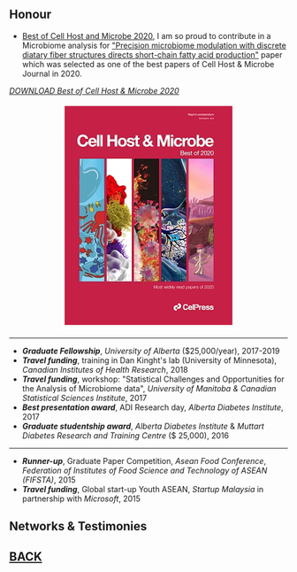 ## Honour
- [Best of Cell Host and Microbe 2020](https://info.cell.com/best-of-cell-host-and-microbe-2020?utm_campaign=STMJ_143399_CP_PROM&utm_medium=email&utm_acid=136411560&SIS_ID=&dgcid=STMJ_143399_CP_PROM&CMX_ID=&utm_in=DM179763&utm_source=AC_), I am so proud to contribute in a Microbiome analysis for ["Precision microbiome modulation with discrete diatary fiber structures directs short-chain fatty acid production"](https://microbiomejournal.biomedcentral.com/articles/10.1186/s40168-020-00887-w) paper which was selected as one of the best papers of Cell Host & Microbe Journal in 2020. 

[_DOWNLOAD Best of Cell Host & Microbe 2020_](https://info.cell.com/best-of-cell-host-and-microbe-2020?utm_campaign=STMJ_143399_CP_PROM&utm_medium=email&utm_acid=136411560&SIS_ID=&dgcid=STMJ_143399_CP_PROM&CMX_ID=&utm_in=DM179763&utm_source=AC_)

<p align="center">
<img src="images/Cell2.png?raw=true"/>
</p> 


---

- **_Graduate Fellowship_**, _University of Alberta_ ($25,000/year),	2017-2019
- **_Travel funding_**, training in Dan Kinght's lab (University of Minnesota), _Canadian Institutes of Health Research_,  2018
- **_Travel funding_**, workshop: "Statistical Challenges and Opportunities for the Analysis of Microbiome data", _University of Manitoba & Canadian Statistical Sciences Institute_, 2017
- **_Best presentation award_**, ADI Research day, _Alberta Diabetes Institute_, 2017
- **_Graduate studentship award_**, _Alberta Diabetes Institute_ & _Muttart Diabetes Research and Training Centre_ ($ 25,000),	2016

---

- **_Runner-up_**, Graduate Paper Competition, _Asean Food Conference_, _Federation of Institutes of Food Science and Technology of ASEAN (FIFSTA)_, 2015
- **_Travel funding_**, Global  start-up Youth ASEAN, _Startup Malaysia_ in partnership with _Microsoft_, 2015
                     
## Networks & Testimonies




## [BACK](https://biokhoi.github.io/)
